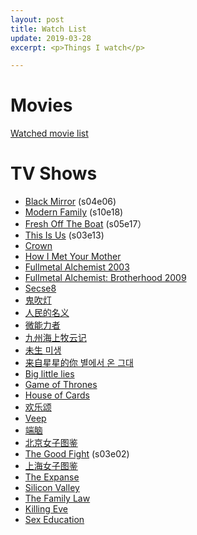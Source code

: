 ```yaml
---
layout: post
title: Watch List
update: 2019-03-28
excerpt: <p>Things I watch</p>

---
```


# Movies

[Watched movie list](https://movie.douban.com/people/58048467/)

# TV Shows
* [Black Mirror](http://www.imdb.com/title/tt2085059/) (s04e06)
* [Modern Family](http://www.imdb.com/title/tt1442437/) (s10e18)
* [Fresh Off The Boat](http://www.imdb.com/title/tt3551096/) (s05e17）
* [This Is Us](https://www.imdb.com/title/tt5555260/) (s03e13)
* [Crown](http://www.imdb.com/title/tt4786824/)
* [How I Met Your Mother](http://www.imdb.com/title/tt0460649/)
* [Fullmetal Alchemist 2003](http://www.imdb.com/title/tt0421357/)
* [Fullmetal Alchemist: Brotherhood 2009](http://www.imdb.com/title/tt1355642/)
* [Secse8](http://www.imdb.com/title/tt2431438/)
* [鬼吹灯](http://www.imdb.com/title/tt6413278/)
* [人民的名义](http://www.imdb.com/title/tt6742348/)
* [微能力者](https://movie.douban.com/subject/26774711/)
* [九州海上牧云记](https://movie.douban.com/subject/26322999/)
* [未生 미생](https://movie.douban.com/subject/25870057/)
* [来自星星的你 별에서 온 그대](https://movie.douban.com/subject/25698722/)
* [Big little lies](http://www.imdb.com/title/tt3920596/)
* [Game of Thrones](http://www.imdb.com/title/tt0944947/)
* [House of Cards](http://www.imdb.com/title/tt1856010/)
* [欢乐颂](https://movie.douban.com/subject/26743573/)
* [Veep](http://www.imdb.com/title/tt1759761)
* [端脑](https://movie.douban.com/subject/27006122/)
* [北京女子图鉴](https://movie.douban.com/subject/27176635/)
* [The Good Fight](http://www.imdb.com/title/tt5853176/) (s03e02)
* [上海女子图鉴](https://movie.douban.com/subject/27185556/)
* [The Expanse](http://www.imdb.com/title/tt3230854/)
* [Silicon Valley](http://www.imdb.com/title/tt2575988/)
* [The Family Law](https://www.imdb.com/title/tt4683342/)
* [Killing Eve](https://www.imdb.com/title/tt7016936/)
* [Sex Education](https://www.imdb.com/title/tt7767422/)